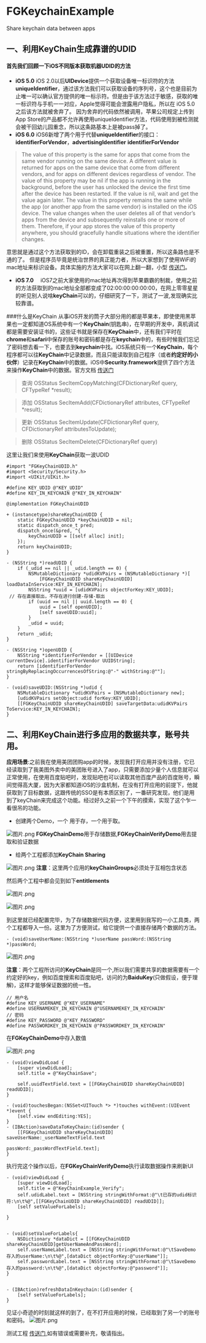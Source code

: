 # FGKeychainExample
Share keychain data between apps
## 一、利用KeyChain生成靠谱的UDID
#### 首先我们回顾一下iOS不同版本获取机器UDID的方法
- **iOS 5.0**
iOS 2.0以后**UIDevice**提供一个获取设备唯一标识符的方法**uniqueIdentifier**，通过该方法我们可以获取设备的序列号，这个也是目前为止唯一可以确认官方提供的唯一标示符。但是由于该方法过于敏感，获取的唯一标识符与手机一一对应，Apple觉得可能会泄露用户隐私，所以在 iOS 5.0之后该方法就被舍弃了。
因为舍弃的代码依然被调用，苹果公司规定上传到App Store的产品都不允许再使用uniqueIdentifier方法，代码使用到被检测就会被干回幼儿园重念，所以这条路基本上是被pass掉了。
- **iOS 6.0**
iOS6新增了两个用于代替**uniqueIdentifier**的接口：**identifierForVendor**，**advertisingIdentifier**
**identifierForVendor**

>The value of this property is the same for apps that come from the same vendor running on the same device. A different value is returned for apps on the same device that come from different vendors, and for apps on different devices regardless of vendor. The value of this property may be nil if the app is running in the background, before the user has unlocked the device the first time after the device has been restarted. If the value is nil, wait and get the value again later. The value in this property remains the same while the app (or another app from the same vendor) is installed on the iOS device. The value changes when the user deletes all of that vendor’s apps from the device and subsequently reinstalls one or more of them. Therefore, if your app stores the value of this property anywhere, you should gracefully handle situations where the identifier changes.

意思就是通过这个方法获取到的ID，会在卸载重装之后被重置，所以这条路也是不通的了。
但是程序员毕竟是统治世界的真正能力者，所以大家想到了使用WiFi的mac地址来标识设备。具体实施的方法大家可以在网上翻一翻，小型 [传送门]([http://stackoverflow.com/questions/677530/how-can-i-programmatically-get-the-mac-address-of-an-iphone](http://stackoverflow.com/questions/677530/how-can-i-programmatically-get-the-mac-address-of-an-iphone))。

- **iOS 7.0**　
iOS7之前大家使用的mac地址再次得到苹果霸霸的制裁，使用之前的方法获取到的mac地址全部都变成了02:00:00:00:00:00，在网上零零星星的听见别人说啥**keyChain**可以的，仔细研究了一下，测试了一波,发现确实比较靠谱。

###什么是KeyChain
从事iOS开发的筒子大部分用的都是苹果本，即使使用黑苹果也一定都知道OS系统中有一个**KeyChain**(钥匙串)，在早期的开发中，真机调试都是需要安装证书的，这些证书就是保存在**KeyChain**中，还有我们平时在**chrome**和**safari**中保存的账号和密码都是存在**keychain**中的，有些时候我们忘记了密码想去看一下，也要去到**keychain**中找。iOS系统只有一个**KeyChain**，每个程序都可以往**KeyChain**中记录数据，而且只能读取到自己程序（或者**约定好的小伙伴**）记录在**KeyChain**中的数据。iOS中**Security.framework**提供了四个方法来操作**KeyChain**中的数据。官方文档 [传送门](https://developer.apple.com/reference/security/1658642-keychain_services#//apple_ref/doc/uid/TP30000898)
> 查询
 OSStatus SecItemCopyMatching(CFDictionaryRef query, CFTypeRef *result);

>添加 
OSStatus SecItemAdd(CFDictionaryRef attributes, CFTypeRef *result);

> 更新
OSStatus SecItemUpdate(CFDictionaryRef query, CFDictionaryRef attributesToUpdate);   

>删除
 OSStatus SecItemDelete(CFDictionaryRef query) 


这里让我们来使用**KeyChain**获取一波UDID

```
#import "FGKeyChainUDID.h"
#import <Security/Security.h>
#import <UIKit/UIKit.h>

#define KEY_UDID @"KEY_UDID"
#define KEY_IN_KEYCHAIN @"KEY_IN_KEYCHAIN"

@implementation FGKeyChainUDID

+ (instancetype)shareKeyChainUDID {
    static FGKeyChainUDID *keyChainUDID = nil;
    static dispatch_once_t pred;
    dispatch_once(&pred, ^{
        keyChainUDID = [[self alloc] init];
    });
    return keyChainUDID;
}

- (NSString *)readUDID {
    if (_udid == nil || _udid.length == 0) {
        NSMutableDictionary *udidKVPairs = (NSMutableDictionary *)[
            [FGKeyChainUDID shareKeyChainUDID] loadDataInService:KEY_IN_KEYCHAIN];
        NSString *uuid = [udidKVPairs objectForKey:KEY_UDID];
 // 存在直接取出，不存在进行创建-存储-取出
        if (uuid == nil || uuid.length == 0) {
            uuid = [self openUDID];
            [self saveUDID:uuid];
        }
        _udid = uuid;
    }
    return _udid;
}

- (NSString *)openUDID {
    NSString *identifierForVendor = [[UIDevice currentDevice].identifierForVendor UUIDString];
    return [identifierForVendor stringByReplacingOccurrencesOfString:@"-" withString:@""];
}

- (void)saveUDID:(NSString *)udid {
    NSMutableDictionary *udidKVPairs = [NSMutableDictionary new];
    [udidKVPairs setObject:udid forKey:KEY_UDID];
    [[FGKeyChainUDID shareKeyChainUDID] saveTargetData:udidKVPairs ToService:KEY_IN_KEYCHAIN];
}
```
## 二、利用KeyChain进行多应用的数据共享，账号共用。
**应用场景**:之前我在使用美团团购app的时候，发现我打开应用并没有注册，它已经读取到了我美图外卖中的美团账号进入了app，只需要添加少量个人信息就可以正常使用，在使用百度贴吧时，发现贴吧也可以读取其他百度产品的百度账号，瞬间觉得高大厦，因为大家都知道iOS的沙盒机制，在没有打开应用的前提下，他就获取到了目标数据，这跟传统的SSO是有本质区别了，一番研究发现，他们是用到了keyChain来完成这个功能。经过好久之前一个下午的摸索，实现了这个乍一看很吊的功能。

- 创建两个Demo，一个 用于存，一个用于取。

![图片.png](http://upload-images.jianshu.io/upload_images/1155603-ee99275968cbbe10.png?imageMogr2/auto-orient/strip%7CimageView2/2/w/1240)
**FGKeyChainDemo**用于存储数据,**FGKeyChainVerifyDemo**用去提取和验证数据
- 给两个工程都添加**KeyChain Sharing**

![图片.png](http://upload-images.jianshu.io/upload_images/1155603-ee7a8ec543789895.png?imageMogr2/auto-orient/strip%7CimageView2/2/w/1240)
**注意**：这里两个应用的**keyChainGroups**必须处于互相包含状态

然后两个工程中都会见到如下**entitlements**


![图片.png](http://upload-images.jianshu.io/upload_images/1155603-03d1cda3fc27abf6.png?imageMogr2/auto-orient/strip%7CimageView2/2/w/1240)

![图片.png](http://upload-images.jianshu.io/upload_images/1155603-665900a43cae6174.png?imageMogr2/auto-orient/strip%7CimageView2/2/w/1240)

到这里就已经配置完毕，为了存储数据代码方便，这里用到我写的一小工具类，两个工程都导入一份。这里为了方便测试，给它提供一个直接存储两个数据的方法。
```
- (void)saveUserName:(NSString *)userName passWord:(NSString *)passWord;
```

![图片.png](http://upload-images.jianshu.io/upload_images/1155603-4b59fcae79c013d8.png?imageMogr2/auto-orient/strip%7CimageView2/2/w/1240)

**注意**：两个工程所访问的**KeyChain**是同一个,所以我们需要共享的数据需要有一个约定好的key，例如百度搜索和百度贴吧，访问的为**BaiduKey**(只做假设，便于理解)，这样才能够保证数据的统一性。

```
// 用户名
#define KEY_USERNAME @"KEY_USERNAME"
#define USERNAMEKEY_IN_KEYCHAIN @"USERNAMEKEY_IN_KEYCHAIN"
// 密码
#define KEY_PASSWORD @"KEY_PASSWORD"
#define PASSWORDKEY_IN_KEYCHAIN @"PASSWORDKEY_IN_KEYCHAIN"

```
在**FGKeyChainDemo**中存入数值

![图片.png](http://upload-images.jianshu.io/upload_images/1155603-98ec926eb1ffd29a.png?imageMogr2/auto-orient/strip%7CimageView2/2/w/1240)


```
- (void)viewDidLoad {
    [super viewDidLoad];
    self.title = @"KeyChainSave";

    self.uuidTextField.text = [[FGKeyChainUDID shareKeyChainUDID] readUDID];
}

- (void)touchesBegan:(NSSet<UITouch *> *)touches withEvent:(UIEvent *)event {
    [self.view endEditing:YES];
}
- (IBAction)saveDataToKeyChain:(id)sender {
    [[FGKeyChainUDID shareKeyChainUDID] saveUserName:_userNameTextField.text
                                            passWord:_passWordTextField.text];
}

```
执行完这个操作以后，在**FGKeyChainVerifyDemo**执行读取数据操作来刷新UI

```
- (void)viewDidLoad {
    [super viewDidLoad];
    self.title = @"KeyChainExample_Verify";
    self.udidLabel.text = [NSString stringWithFormat:@"\t已存的udid标识符:\n\t%@",[[FGKeyChainUDID shareKeyChainUDID] readUDID]];
    [self setValueForLabels];
    
}


- (void)setValueForLabels{
    NSDictionary *dataDict = [[FGKeyChainUDID shareKeyChainUDID]getUserNameAndPassWord];
    self.userNameLabel.text = [NSString stringWithFormat:@"\tSaveDemo存入的userName:\n\t%@",[dataDict objectForKey:@"userName"]];
    self.passwordLabel.text = [NSString stringWithFormat:@"\tSaveDemo存入的password:\n\t%@",[dataDict objectForKey:@"password"]];
}


- (IBAction)refreshDataInKeychain:(id)sender {
    [self setValueForLabels];
}
```
见证小奇迹的时刻就这样的到了，在不打开应用的时候，已经取到了另一个的账号和密码。
![图片.png](http://upload-images.jianshu.io/upload_images/1155603-cd0134efb29a3e82.png?imageMogr2/auto-orient/strip%7CimageView2/2/w/1240)

测试工程 [传送门](https://github.com/Fengur/FGKeychainExample),如有错误或需要补充，敬请指出。
